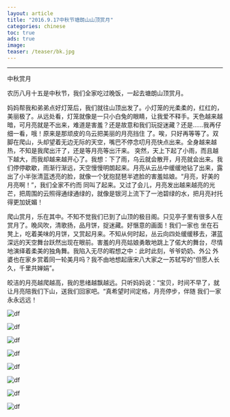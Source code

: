 ```yaml
---
layout: article
title: "2016.9.17中秋节塘朗山山顶赏月"
categories: chinese
toc: true
ads: true
image:
teaser: /teaser/bk.jpg
---
```


---

中秋赏月

农历八月十五是中秋节，我们全家吃过晚饭，一起去塘朗山顶赏月。

妈妈帮我和弟弟点好灯笼后，我们就往山顶出发了。小灯笼的光柔柔的，红红的，美丽极了。从远处看，灯笼就像是一只小白兔的眼睛，让我爱不释手。天色越来越暗，可月亮就是不出来，难道是害羞？还是故意和我们玩捉迷藏？还是......我再仔细一看，哦！原来是那顽皮的乌云把美丽的月亮挡住 了。唉，只好再等等了。双脚在爬山，头却望着无边无际的天空，嘴巴不停念叨月亮快点出来。全身越来越热，不知是我爬出汗了，还是等月亮等出汗来。 突然，天上下起了小雨，而且越下越大，而我却越来越开心了。我想：下了雨，乌云就会散开，月亮就会出来。我们停停歇歇，雨渐行渐远，天空慢慢明朗起来。月亮从云丛中缓缓地钻了出来，露出了小半张清蓝透亮的脸，就像一个犹抱琵琶半遮脸的害羞姑娘。“月亮，好美的月亮啊！”，我们全家不约而 同叫了起来。又过了会儿，月亮发出越来越亮的光芒，把周围的云照得通绿通绿的，就像是银河上流下了一池碧绿的水，把月亮衬托得更加妩媚！

爬山赏月，乐在其中。不知不觉我们已到了山顶的极目阁。只见亭子里有很多人在赏月了。晚风吹，清歌扬，品月饼，捉迷藏。好愜意的画面！我们一家也 坐在石凳上，吃着美味的月饼，又赏起月来。不知从何时起，丛云向四处缓缓移去，湛蓝深远的天空舞台跃然出现在眼前。害羞的月亮姑娘勇敢地跳上了偌大的舞台，尽情地演绎着柔美的独角舞。我陷入无尽的暇想之中：此时此刻，爷爷奶奶、外公 
外婆也在家乡赏着同一轮美月吗？我不由地想起唐宋八大家之一苏轼写的“但愿人长久，千里共婵娟”。

皎洁的月亮越爬越高，我的思绪越飘越远。只听妈妈说：“宝贝，时间不早了，就让月亮陪我们下山，送我们回家吧。“真希望时间定格，月亮停步，伴随 我们一家永永远远！

![df](https://github.com/storage201608/storage/blob/master/chenyifan2016/_posts/chinese/2016-09-17-20160917163801chinese.md/IMG_20160915_210419.jpg?raw=true)

![df](https://github.com/storage201608/storage/blob/master/chenyifan2016/_posts/chinese/2016-09-17-20160917163801chinese.md/IMG_20160915_205331.jpg?raw=true)

![df](https://github.com/storage201608/storage/blob/master/chenyifan2016/_posts/chinese/2016-09-17-20160917163801chinese.md/IMG_20160915_204707.jpg?raw=true)

![df](https://github.com/storage201608/storage/blob/master/chenyifan2016/_posts/chinese/2016-09-17-20160917163801chinese.md/IMG_20160915_202712.jpg?raw=true)

![df](https://github.com/storage201608/storage/blob/master/chenyifan2016/_posts/chinese/2016-09-17-20160917163801chinese.md/IMG_20160915_201335.jpg?raw=true)

![df](https://github.com/storage201608/storage/blob/master/chenyifan2016/_posts/chinese/2016-09-17-20160917163801chinese.md/IMG_20160915_194626.jpg?raw=true)

![df](https://github.com/storage201608/storage/blob/master/chenyifan2016/_posts/chinese/2016-09-17-20160917163801chinese.md/IMG_20160915_184932.jpg?raw=true)

![df](https://github.com/storage201608/storage/blob/master/chenyifan2016/_posts/chinese/2016-09-17-20160917163801chinese.md/IMG_20160915_184901.jpg?raw=true)

